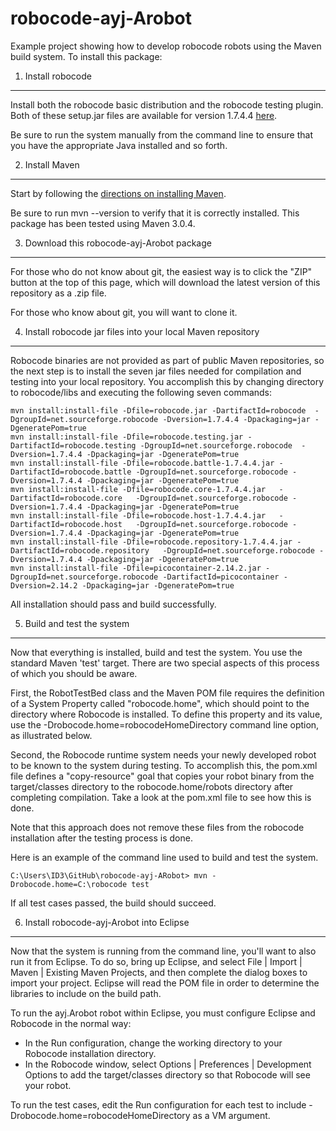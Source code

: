 robocode-ayj-Arobot
=====================

Example project showing how to develop robocode robots using the Maven build system.  To install this package:

1. Install robocode
-------------------

Install both the robocode basic distribution and the robocode testing plugin.  Both of these setup.jar files are available for version 1.7.4.4 [here](https://sourceforge.net/projects/robocode/files/robocode/1.7.4.4/). 

Be sure to run the system manually from the command line to ensure that you have the appropriate Java installed and so forth. 

2. Install Maven
----------------

Start by following the [directions on installing Maven](http://maven.apache.org/download.cgi).

Be sure to run mvn --version to verify that it is correctly installed.  This package has been tested using Maven 3.0.4.

3. Download this robocode-ayj-Arobot package
----------------------------------------------

For those who do not know about git, the easiest way is to click the "ZIP" button at the top of this page, which will download the latest version of this repository as a .zip file. 

For those who know about git, you will want to clone it. 

4. Install robocode jar files into your local Maven repository
--------------------------------------------------------------

Robocode binaries are not provided as part of public Maven repositories, so the next step is to install the seven jar files needed for compilation and testing into your local repository.   You accomplish this by changing directory to robocode/libs and executing the following seven commands:

```
mvn install:install-file -Dfile=robocode.jar -DartifactId=robocode  -DgroupId=net.sourceforge.robocode -Dversion=1.7.4.4 -Dpackaging=jar -DgeneratePom=true
mvn install:install-file -Dfile=robocode.testing.jar -DartifactId=robocode.testing -DgroupId=net.sourceforge.robocode  -Dversion=1.7.4.4 -Dpackaging=jar -DgeneratePom=true
mvn install:install-file -Dfile=robocode.battle-1.7.4.4.jar -DartifactId=robocode.battle -DgroupId=net.sourceforge.robocode -Dversion=1.7.4.4 -Dpackaging=jar -DgeneratePom=true
mvn install:install-file -Dfile=robocode.core-1.7.4.4.jar   -DartifactId=robocode.core   -DgroupId=net.sourceforge.robocode -Dversion=1.7.4.4 -Dpackaging=jar -DgeneratePom=true
mvn install:install-file -Dfile=robocode.host-1.7.4.4.jar   -DartifactId=robocode.host   -DgroupId=net.sourceforge.robocode -Dversion=1.7.4.4 -Dpackaging=jar -DgeneratePom=true
mvn install:install-file -Dfile=robocode.repository-1.7.4.4.jar -DartifactId=robocode.repository   -DgroupId=net.sourceforge.robocode -Dversion=1.7.4.4 -Dpackaging=jar -DgeneratePom=true
mvn install:install-file -Dfile=picocontainer-2.14.2.jar -DgroupId=net.sourceforge.robocode -DartifactId=picocontainer -Dversion=2.14.2 -Dpackaging=jar -DgeneratePom=true
```

All installation should pass and build successfully. 

5.  Build and test the system
-----------------------------

Now that everything is installed, build and test the system. You use the standard Maven 'test' target.  There are two special aspects of this process of which you should be aware.  

First, the RobotTestBed class and the Maven POM file requires the definition of a System Property called "robocode.home", which should point to the directory where Robocode is installed. To define this property and its value, use the -Drobocode.home=robocodeHomeDirectory command line option, as illustrated below.

Second, the Robocode runtime system needs your newly developed robot to be known to the system during testing.  To accomplish this, the pom.xml file defines a "copy-resource" goal that copies your robot binary from the target/classes directory to the robocode.home/robots directory after completing compilation. Take a look at the pom.xml file to see how this is done.  

Note that this approach does not remove these files from the robocode installation after the testing process is done. 

Here is an example of the command line used to build and test the system.

```shell
C:\Users\ID3\GitHub\robocode-ayj-ARobot> mvn -Drobocode.home=C:\robocode test
```

If all test cases passed, the build should succeed. 

6.  Install robocode-ayj-Arobot into Eclipse
----------------------------------------------

Now that the system is running from the command line, you'll want to also run it from Eclipse.  To do so, bring up Eclipse, and select File | Import | Maven | Existing Maven Projects, and then complete the dialog boxes to import your project.  Eclipse will read the POM file in order to determine the libraries to include on the build path.  

To run the ayj.Arobot robot within Eclipse, you must configure Eclipse and Robocode in the normal way:
  * In the Run configuration, change the working directory to your Robocode installation directory. 
  * In the Robocode window, select Options | Preferences | Development Options to add the target/classes directory so that Robocode will see your robot.

To run the test cases, edit the Run configuration for each test to include -Drobocode.home=robocodeHomeDirectory as a VM argument. 